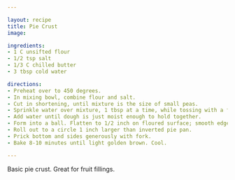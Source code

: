 ```yaml
---

layout: recipe
title: Pie Crust
image: 

ingredients:
- 1 C unsifted flour
- 1/2 tsp salt
- 1/3 C chilled butter
- 3 tbsp cold water

directions:
- Preheat over to 450 degrees.
- In mixing bowl, combine flour and salt.
- Cut in shortening, until mixture is the size of small peas.
- Sprinkle water over mixture, 1 tbsp at a time, while tossing with a fork. 
- Add water until dough is just moist enough to hold together.
- Form into a ball. Flatten to 1/2 inch on floured surface; smooth edges.
- Roll out to a circle 1 inch larger than inverted pie pan. 
- Prick bottom and sides generously with fork. 
- Bake 8-10 minutes until light golden brown. Cool.

---
```


Basic pie crust. Great for fruit fillings.